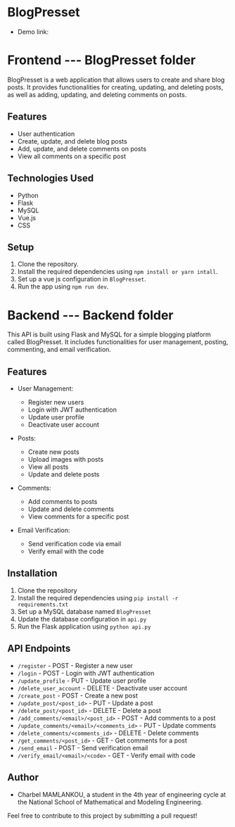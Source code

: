 # BlogPresset

- Demo link: 

# Frontend --- BlogPresset folder

BlogPresset is a web application that allows users to create and share blog posts. It provides functionalities for creating, updating, and deleting posts, as well as adding, updating, and deleting comments on posts.

## Features

- User authentication
- Create, update, and delete blog posts
- Add, update, and delete comments on posts
- View all comments on a specific post

## Technologies Used

- Python
- Flask
- MySQL
- Vue.js
- CSS

## Setup

1. Clone the repository.
2. Install the required dependencies using `npm install or yarn intall`.
3. Set up a vue js configuration in `BlogPresset`.
4. Run the app  using `npm run dev`.

# Backend --- Backend folder

This API is built using Flask and MySQL for a simple blogging platform called BlogPresset. It includes functionalities for user management, posting, commenting, and email verification.

## Features

- User Management:
  - Register new users
  - Login with JWT authentication
  - Update user profile
  - Deactivate user account

- Posts:
  - Create new posts
  - Upload images with posts
  - View all posts
  - Update and delete posts

- Comments:
  - Add comments to posts
  - Update and delete comments
  - View comments for a specific post

- Email Verification:
  - Send verification code via email
  - Verify email with the code

## Installation

1. Clone the repository
2. Install the required dependencies using `pip install -r requirements.txt`
3. Set up a MySQL database named `BlogPresset`
4. Update the database configuration in `api.py`
5. Run the Flask application using `python api.py`

## API Endpoints

- `/register` - POST - Register a new user
- `/login` - POST - Login with JWT authentication
- `/update_profile` - PUT - Update user profile
- `/delete_user_account` - DELETE - Deactivate user account
- `/create_post` - POST - Create a new post
- `/update_post/<post_id>` - PUT - Update a post
- `/delete_post/<post_id>` - DELETE - Delete a post
- `/add_comments/<email>/<post_id>` - POST - Add comments to a post
- `/update_comments/<email>/<comments_id>` - PUT - Update comments
- `/delete_comments/<comments_id>` - DELETE - Delete comments
- `/get_comments/<post_id>` - GET - Get comments for a post
- `/send_email` - POST - Send verification email
- `/verify_email/<email>/<code>` - GET - Verify email with code

## Author

- Charbel MAMLANKOU, a student in the 4th year of engineering cycle at the National School of Mathematical and Modeling Engineering.

Feel free to contribute to this project by submitting a pull request!
